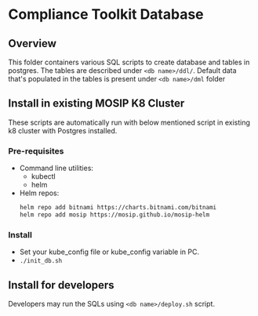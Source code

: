 # Compliance Toolkit Database

## Overview
This folder containers various SQL scripts to create database and tables in postgres. The tables are described under `<db name>/ddl/`. Default data that's populated in the tables is present under `<db name>/dml` folder 

## Install in existing MOSIP K8 Cluster 
These scripts are automatically run with below mentioned script in existing k8 cluster with Postgres installed.
### Pre-requisites
- Command line utilities:
  - kubectl
  - helm
- Helm repos:
  ```sh
  helm repo add bitnami https://charts.bitnami.com/bitnami
  helm repo add mosip https://mosip.github.io/mosip-helm
  ```
### Install
- Set your kube_config file or kube_config variable in PC.
- `./init_db.sh`

## Install for developers
Developers may run the SQLs using `<db name>/deploy.sh` script.
